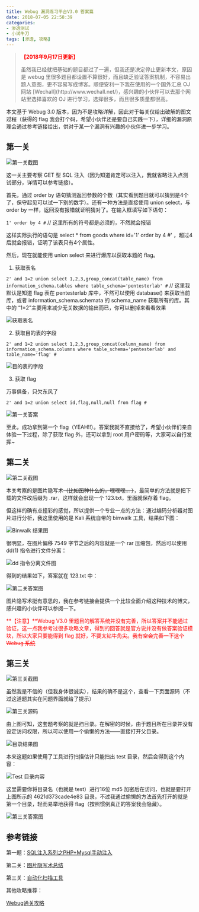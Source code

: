 ```yaml
---
title: Webug 漏洞练习平台V3.0 答案篇
date: 2018-07-05 22:58:39
categories: 
- 渗透测试
- 小试牛刀
tags: [渗透, 攻略]
---
```

> <p style=" color: red; "><b>【2018年9月17日更新】</b></p>虽然我已经就把基础的题目都过了一遍，但我还是决定停止更新本文，原因是 webug 里很多题目都设置不算很好，而且缺乏验证答案机制，不容易出题人意图，更不容易写成博客。顺便安利一下我在使用的一个国外汇总 OJ 网站 [Wechall](http://www.wechall.net/)，感兴趣的小伙伴可以去那个网站里选择喜欢的 OJ 进行学习，选择很多，而且很多质量都很高。

本文基于 Webug 3.0 版本，因为不是攻略详解，因此对于每关仅给出破解的图文过程（获得的 flag 我会打个码，希望小伙伴还是要自己实践一下），详细的漏洞原理会通过参考链接给出，供对于某一个漏洞有兴趣的小伙伴进一步学习。

<!-- More -->

## 第一关

![第一关截图](/Webug-answers/First/First.PNG)

这一关主要考察 GET 型 SQL 注入（因为知道肯定可以注入，我就省略注入点测试部分，详情可以参考链接）。

首先，通过 order by 语句猜测返回参数的个数（其实看到题目就可以猜到是4个了，保守起见可以试一下别的数字）。还有一种方法是直接使用 union select，与 order by 一样，返回没有报错就证明猜对了。在输入框填写如下语句：

`1' order by 4 #` // 这里所有的符号都是必须的，不然就会报错

这样实际执行的语句是 select * from goods where id='1' order by 4 #' ，超过4后就会报错，证明了该表只有4个属性。

然后，现在就能使用 union select 来进行爆库以获取本题的 flag。

1. 获取表名

`2' and 1=2 union select 1,2,3,group_concat(table_name) from information_schema.tables where table_schema='pentesterlab' #` // 这里我默认是知道 flag 表在 pentesterlab 库中，不然可以使用 database() 来获取当前库，或者 information_schema.schemata 的 schema_name 获取所有的库。其中的 “1=2”主要用来减少无关数据的输出而已，你可以删掉来看看效果

![获取表名](/Webug-answers/First/Table_name.PNG)

2. 获取目的表的字段

`2' and 1=2 union select 1,2,3,group_concat(column_name) from information_schema.columns where table_schema='pentesterlab' and table_name='flag' #`

![目的表的字段](/Webug-answers/First/Column_name.PNG)

3. 获取 flag

万事俱备，只欠东风了

`2' and 1=2 union select id,flag,null,null from flag #`

![第一关答案](/Webug-answers/First/Answer1.PNG)

至此，成功拿到第一个 flag（YEAH!!）。答案我就不直接给了，希望小伙伴们亲自体验一下过程，除了获取 flag 外，还可以拿到 root 用户密码等，大家可以自行发挥~

## 第二关

![第二关截图](/Webug-answers/Second/Second.PNG)

本关考察的是图片隐写术~~（比如图种什么的，嘿嘿嘿... ）~~，最简单的方法就是把下载的文件改后缀为 .rar，这样就会出现一个 123.txt，里面就保存着 flag。

但这样的确有点撞彩的感觉，所以提供一个专业一点的方法：通过编码分析器对图片进行分析，我这里使用的是 Kali 系统自带的 binwalk 工具，结果如下图：

![Binwalk 结果图](/Webug-answers/Second/Binwalk.PNG)

很明显，在图片偏移 7549 字节之后的内容就是一个 rar 压缩包，然后可以使用 dd(1) 指令进行文件分离：

![dd 指令分离文件图](/Webug-answers/Second/DD.PNG)

得到的结果如下，答案就在 123.txt 中：

![第二关答案图](/Webug-answers/Second/Answer2.PNG)

图片隐写术挺有意思的，我在参考链接会提供一个比较全面介绍这种技术的博文，感兴趣的小伙伴可以参阅一下。

<font color=red> **【注意】**Webug V3.0 里题目的解答系统并没有完善，所以答案并不能通过验证，这一点我参考过很多攻略文章，得到的回答就是官方说并没有做答案验证模块，所以大家只要能得到 flag 就好，不要太钻牛角尖。~~我有空会完善一下这个 Webug 系统~~ </font>

## 第三关

![第三关截图](/Webug-answers/Third/Third.PNG)

虽然我是不信的（但我身体很诚实），结果的确不是这个，查看一下页面源码（不过这道题其实在问题界面就给了提示）

![第三关源码](/Webug-answers/Third/Source.PNG)

由上图可知，这套题考察的就是扫目录。在解密的时候，由于题目所在目录并没有设定访问权限，所以可以使用一个偷懒的方法——直接打开父目录。

![目录结果图](/Webug-answers/Third/Directory.PNG)

本来这题如果使用了工具进行扫描估计只能扫出 test 目录，然后会得到这个内容：

![Test 目录内容](/Webug-answers/Third/WrongPage.PNG)

这里需要你将目录名（也就是 test）进行16位 md5 加密后在访问，也就是要打开上图所示的 4621d373cade4e83 目录，不过我通过偷懒的方法首先打开的就是第一个目录，轻而易举地获得 flag（按照惯例真正的答案我会隐藏）。

![第三关答案图](/Webug-answers/Third/Answer.PNG)

## 参考链接

第一题：[SQL注入系列之PHP+Mysql手动注入](https://blog.csdn.net/u011781521/article/details/53959201)

第二关：[图片隐写术总结](https://blog.csdn.net/riba2534/article/details/70544076)

第三关：[自动化扫描工具](https://wizardforcel.gitbooks.io/kali-linux-web-pentest-cookbook/content/ch5.html)

其他攻略推荐：

[Webug通关攻略](http://foreversong.cn/archives/630)